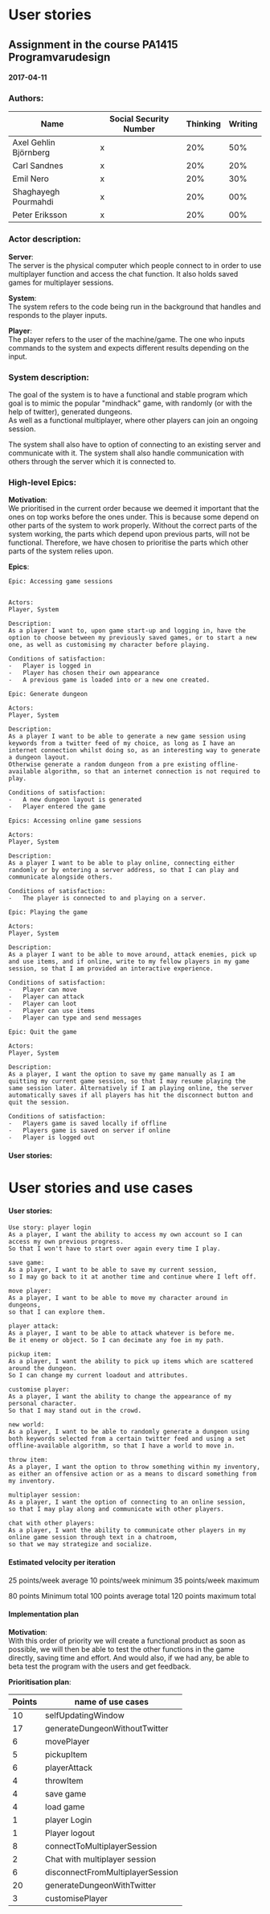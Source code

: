 # User stories

## Assignment in the course PA1415 Programvarudesign  

#### 2017-04-11

### Authors:
Name                    | Social Security Number | Thinking | Writing |
------------------------|------------------------|----------|---------|
Axel Gehlin Björnberg   |  x	                   | 20%      | 50%     |
Carl Sandnes            |  x                     | 20%      | 20%     |
Emil Nero               |  x                     | 20%      | 30%     |
Shaghayegh Pourmahdi    |  x	                   | 20%      | 00%     |
Peter Eriksson          |  x	                   | 20%      | 00%     |



### Actor description:  
**Server**:  
The server is the physical computer which people connect to in order to use multiplayer function and access the chat function.
It also holds saved games for multiplayer sessions.

**System**:  
The system refers to the code being run in the background that handles and responds to the player inputs.

**Player**:  
The player refers to the user of the machine/game. The one who inputs commands to the system and expects different results
depending on the input.

### System description:  
The goal of the system is to have a functional and stable program which goal is to mimic the popular "mindhack" game,
with randomly (or with the help of twitter), generated dungeons.  
As well as a functional multiplayer, where other players can join an ongoing session.

The system shall also have to option of connecting to an existing server and communicate with it.
The system shall also handle communication with others through the server which it is connected to.  

### High-level Epics:
**Motivation**:  
We prioritised in the current order because we deemed it important that the ones
on top works before the ones under. This is because some depend on other parts of the system to work properly.
Without the correct parts of the system working, the parts which depend upon previous parts, will not be functional.
Therefore, we have chosen to prioritise the parts which other parts of the system relies upon.

**Epics**:
```
Epic: Accessing game sessions


Actors:
Player, System

Description:
As a player I want to, upon game start-up and logging in, have the option to choose between my previously saved games, or to start a new one, as well as customising my character before playing. 

Conditions of satisfaction:
-	Player is logged in
-	Player has chosen their own appearance
-	A previous game is loaded into or a new one created.

```
```
Epic: Generate dungeon

Actors:
Player, System

Description:  
As a player I want to be able to generate a new game session using keywords from a twitter feed of my choice, as long as I have an internet connection whilst doing so, as an interesting way to generate a dungeon layout.
Otherwise generate a random dungeon from a pre existing offline-available algorithm, so that an internet connection is not required to play.

Conditions of satisfaction:
-	A new dungeon layout is generated
-	Player entered the game

```
```
Epics: Accessing online game sessions

Actors:
Player, System

Description:
As a player I want to be able to play online, connecting either randomly or by entering a server address, so that I can play and communicate alongside others.

Conditions of satisfaction:
-	The player is connected to and playing on a server.

```
```
Epic: Playing the game

Actors:
Player, System

Description:
As a player I want to be able to move around, attack enemies, pick up and use items, and if online, write to my fellow players in my game session, so that I am provided an interactive experience.

Conditions of satisfaction:
-	Player can move
-	Player can attack
-	Player can loot
-	Player can use items
-	Player can type and send messages
```
```
Epic: Quit the game

Actors:
Player, System

Description:
As a player, I want the option to save my game manually as I am quitting my current game session, so that I may resume playing the same session later. Alternatively if I am playing online, the server automatically saves if all players has hit the disconnect button and quit the session.

Conditions of satisfaction:
-	Players game is saved locally if offline
-	Players game is saved on server if online
-	Player is logged out
```
#### User stories:
# User stories and use cases

#### User stories:
```
Use story: player login  
As a player, I want the ability to access my own account so I can access my own previous progress.  
So that I won't have to start over again every time I play.
```
```
save game:  
As a player, I want to be able to save my current session,  
so I may go back to it at another time and continue where I left off. 
```
```
move player:
As a player, I want to be able to move my character around in dungeons,  
so that I can explore them.
```
```
player attack:
As a player, I want to be able to attack whatever is before me. 
Be it enemy or object. So I can decimate any foe in my path.
```
```
pickup item:
As a player, I want the ability to pick up items which are scattered around the dungeon. 
So I can change my current loadout and attributes. 
```
```
customise player:
As a player, I want the ability to change the appearance of my personal character. 
So that I may stand out in the crowd.
```
```
new world:
As a player, I want to be able to randomly generate a dungeon using both keywords selected from a certain twitter feed and using a set offline-available algorithm, so that I have a world to move in.
```
```
throw item:
As a player, I want the option to throw something within my inventory,  
as either an offensive action or as a means to discard something from my inventory. 
```
```
multiplayer session:  
As a player, I want the option of connecting to an online session, 
so that I may play along and communicate with other players. 
```
```
chat with other players:
As a player, I want the ability to communicate other players in my online game session through text in a chatroom,  
so that we may strategize and socialize.
```


#### Estimated velocity per iteration
25 points/week average
10 points/week minimum
35 points/week maximum

80 points Minimum total
100 points average total
120 points maximum total

#### Implementation plan  
**Motivation**:  
With this order of priority we will create a functional product as soon as possible, we will then be able to test the other functions in the game directly, saving time and effort. And would also, if we had any, be able to beta test the program with the users and get feedback.
 
**Prioritisation plan**:  

Points                  | name of use cases                |
------------------------|----------------------------------|
10                      | selfUpdatingWindow               |
17                      | generateDungeonWithoutTwitter    |
6                       | movePlayer                       |
5                       | pickupItem                       |
6                       | playerAttack                     |
4                       | throwItem                        |
4                       | save game                        |
4                       | load game                        |
1                       | player Login                     |
1                       | Player logout                    |
8                       | connectToMultiplayerSession      |
2                       | Chat with multiplayer session    |
6                       | disconnectFromMultiplayerSession |
20                      | generateDungeonWithTwitter       |
3                       | customisePlayer                  |

